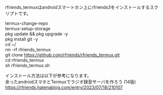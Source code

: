 rfriends_termuxはandroidスマートホン上にrfriends3をインストールするスクリプトです。  

termux-change-repo  
termux-setup-storage  
pkg update && pkg upgrade -y  
pkg install git -y  
cd ~/  
rm -rf rfriends_termux  
git clone https://github.com/rfriends/rfriends_termux.git  
cd rfriends_termux  
sh rfriends_termux.sh  
  
インストール方法は以下が参考になります。   
余ったandroidスマホとTermuxでラジオ録音サーバを作ろう (14版)  
https://rfriends.hatenablog.com/entry/2023/07/18/210107  
